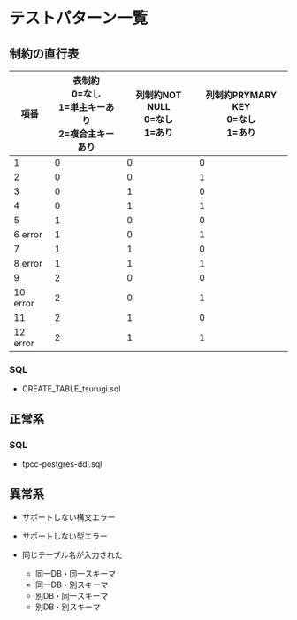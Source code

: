 # テストパターン一覧
## 制約の直行表

|項番|表制約<br>0=なし<br>1=単主キーあり<br>2=複合主キーあり|列制約NOT NULL<br>0=なし<br>1=あり|列制約PRYMARY KEY<br>0=なし<br>1=あり|
|---|---|---|---|
|1|0| 0| 0|
|2|0| 0| 1|
|3|0| 1| 0|
|4|0| 1| 1|
|5|1| 0| 0|
|6 error|1| 0| 1|
|7|1| 1| 0|
|8 error|1| 1| 1|
|9|2| 0| 0|
|10 error|2| 0| 1|
|11|2| 1| 0|
|12 error|2| 1| 1|

### SQL
* CREATE_TABLE_tsurugi.sql

## 正常系
### SQL
* tpcc-postgres-ddl.sql

## 異常系
* サポートしない構文エラー
	
* サポートしない型エラー

* 同じテーブル名が入力された
	* 同一DB・同一スキーマ
	* 同一DB・別スキーマ
	* 別DB・同一スキーマ
	* 別DB・別スキーマ
